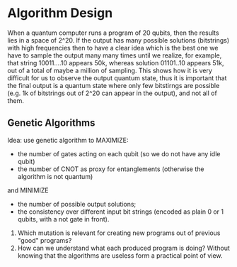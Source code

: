 # Algorithm Design

When a quantum computer runs a program of 20 qubits, then the results lies in a space of 2^20.
If the output has many possible solutions (bitstrings) with high frequencies then to have a clear idea which is the best one we have to sample the output many many times until we realize, for example, that string 10011....10 appears 50k, whereas solution 01101..10 appears 51k, out of a total of maybe a million of sampling.
This shows how it is very difficult for us to observe the output quantum state, thus it is important that the final output is a quantum state where only few bitstirngs are possible (e.g. 1k of bitstrings out of 2^20 can appear in the output), and not all of them.


## Genetic Algorithms

Idea: use genetic algorithm to MAXIMIZE:
- the number of gates acting on each qubit (so we do not have any idle qubit)
- the number of CNOT as proxy for entanglements (otherwise the algorithm is not quantum)

and MINIMIZE
- the number of possible output solutions;
- the consistency over different input bit strings (encoded as plain 0 or 1 qubits, with a not gate in front).

1. Which mutation is relevant for creating new programs out of previous "good" programs?
1. How can we understand what each produced program is doing? Without knowing that the algorithms are useless form a practical point of view.